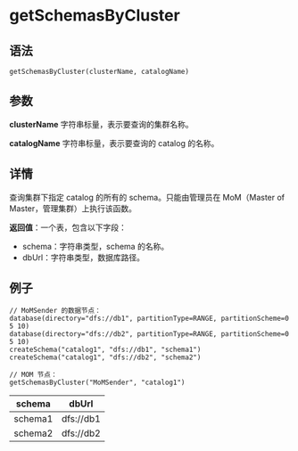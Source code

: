 # getSchemasByCluster

## 语法

`getSchemasByCluster(clusterName, catalogName)`

## 参数

**clusterName** 字符串标量，表示要查询的集群名称。

**catalogName** 字符串标量，表示要查询的 catalog 的名称。

## 详情

查询集群下指定 catalog 的所有的 schema。只能由管理员在 MoM（Master of Master，管理集群）上执行该函数。

**返回值**：一个表，包含以下字段：

* schema：字符串类型，schema 的名称。
* dbUrl：字符串类型，数据库路径。

## 例子

```
// MoMSender 的数据节点：
database(directory="dfs://db1", partitionType=RANGE, partitionScheme=0 5 10)
database(directory="dfs://db2", partitionType=RANGE, partitionScheme=0 5 10)
createSchema("catalog1", "dfs://db1", "schema1")
createSchema("catalog1", "dfs://db2", "schema2")

// MOM 节点：
getSchemasByCluster("MoMSender", "catalog1")
```

| schema | dbUrl |
| --- | --- |
| schema1 | dfs://db1 |
| schema2 | dfs://db2 |

